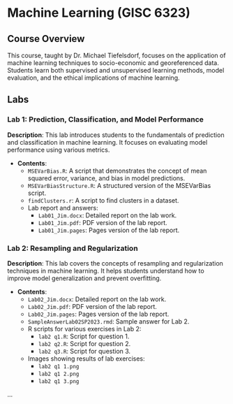 # Machine Learning (GISC 6323)

## Course Overview

This course, taught by Dr. Michael Tiefelsdorf, focuses on the application of machine learning techniques to socio-economic and georeferenced data. Students learn both supervised and unsupervised learning methods, model evaluation, and the ethical implications of machine learning.

## Labs

### Lab 1: Prediction, Classification, and Model Performance
**Description**: This lab introduces students to the fundamentals of prediction and classification in machine learning. It focuses on evaluating model performance using various metrics.
- **Contents**:
  - `MSEVarBias.R`: A script that demonstrates the concept of mean squared error, variance, and bias in model predictions.
  - `MSEVarBiasStructure.R`: A structured version of the MSEVarBias script.
  - `findClusters.r`: A script to find clusters in a dataset.
  - Lab report and answers:
    - `Lab01_Jim.docx`: Detailed report on the lab work.
    - `Lab01_Jim.pdf`: PDF version of the lab report.
    - `Lab01_Jim.pages`: Pages version of the lab report.

### Lab 2: Resampling and Regularization
**Description**: This lab covers the concepts of resampling and regularization techniques in machine learning. It helps students understand how to improve model generalization and prevent overfitting.
- **Contents**:
  - `Lab02_Jim.docx`: Detailed report on the lab work.
  - `Lab02_Jim.pdf`: PDF version of the lab report.
  - `Lab02_Jim.pages`: Pages version of the lab report.
  - `SampleAnswerLab02SP2023.rmd`: Sample answer for Lab 2.
  - R scripts for various exercises in Lab 2:
    - `lab2 q1.R`: Script for question 1.
    - `lab2 q2.R`: Script for question 2.
    - `lab2 q3.R`: Script for question 3.
  - Images showing results of lab exercises:
    - `lab2 q1 1.png`
    - `lab2 q1 2.png`
    - `lab2 q1 3.png`

...
